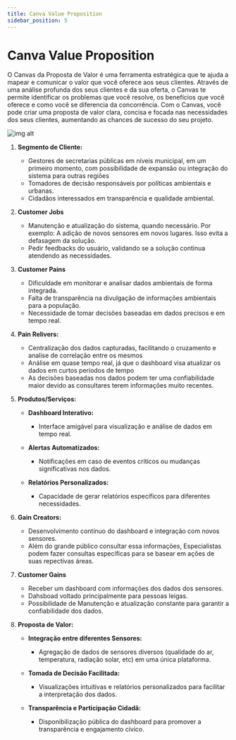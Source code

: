 ```yaml
---
title: Canva Value Proposition
sidebar_position: 5
---
```


# Canva Value Proposition

O Canvas da Proposta de Valor é uma ferramenta estratégica que te ajuda a mapear e comunicar o valor que você oferece aos seus clientes. Através de uma análise profunda dos seus clientes e da sua oferta, o Canvas te permite identificar os problemas que você resolve, os benefícios que você oferece e como você se diferencia da concorrência. Com o Canvas, você pode criar uma proposta de valor clara, concisa e focada nas necessidades dos seus clientes, aumentando as chances de sucesso do seu projeto.

![img alt](/img/canvas.png)

1. **Segmento de Cliente:**
    - Gestores de secretarias públicas em níveis municipal, em um primeiro momento, com possibilidade de expansão ou integração do sistema para outras regiões
    - Tomadores de decisão responsáveis por políticas ambientais e urbanas.
    - Cidadãos interessados em transparência e qualidade ambiental.

2. **Customer Jobs**
    - Manutenção e atualização do sistema, quando necessário. Por exemplo: A adição de novos sensores em novos lugares. Isso evita a defasagem da solução.
    - Pedir feedbacks do usuário, validando se a solução continua atendendo as necessidades.

3. **Customer Pains**
    - Dificuldade em monitorar e analisar dados ambientais de forma integrada.
    - Falta de transparência na divulgação de informações ambientais para a população.
    - Necessidade de tomar decisões baseadas em dados precisos e em tempo real.

4. **Pain Relivers:**
    - Centralização dos dados capturadas, facilitando o cruzamento e analise de correlação entre os mesmos
    - Análise em quase tempo real, já que o dashboard visa atualizar os dados em curtos períodos de tempo
    - As decisões baseadas nos dados podem ter uma confiabilidade maior devido as consultares terem informações muito recentes.

5. **Produtos/Serviços:**

    - **Dashboard Interativo:**
        - Interface amigável para visualização e análise de dados em tempo real.

    - **Alertas Automatizados:**
        - Notificações em caso de eventos críticos ou mudanças significativas nos dados.

    - **Relatórios Personalizados:**
        - Capacidade de gerar relatórios específicos para diferentes necessidades.

6. **Gain Creators:**
    - Desenvolvimento contínuo do dashboard e integração com novos sensores.
    - Além do grande público consultar essa informações, Especialistas podem fazer consultas específicas para se basear em ações de suas repectivas áreas.

7. **Customer Gains**
    - Receber um dashboard com informações dos dados dos sensores.
    - Dahsboad voltado principalmente para pessoas leigas.
    - Possibilidade de Manutenção e atualização constante para garantir a confiabilidade dos dados.

8. **Proposta de Valor:**

    - **Integração entre diferentes Sensores:**
        - Agregação de dados de sensores diversos (qualidade do ar, temperatura, radiação solar, etc) em uma única plataforma.

    - **Tomada de Decisão Facilitada:**
        - Visualizações intuitivas e relatórios personalizados para facilitar a interpretação dos dados.
        
    - **Transparência e Participação Cidadã:**
        - Disponibilização pública do dashboard para promover a transparência e engajamento cívico.